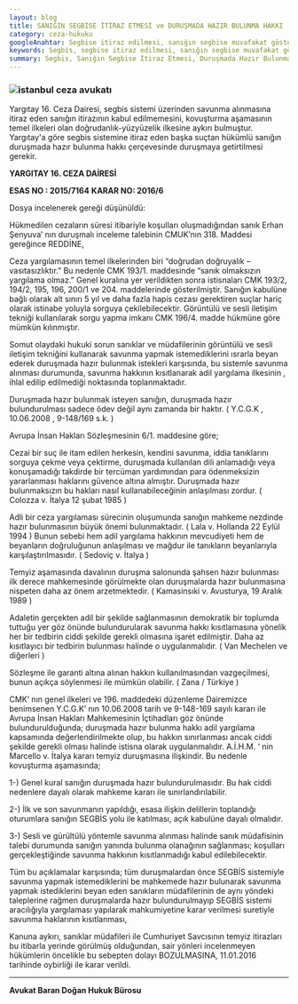 ```yaml
---
layout: blog
title: SANIĞIN SEGBİSE İTİRAZ ETMESİ ve DURUŞMADA HAZIR BULUNMA HAKKI
category: ceza-hukuku
googleAnahtar: Segbise itiraz edilmesi, sanığın segbise muvafakat göstermemesi, doğrudanlık, yüzyüzelik, segbis yargıtay kararı, bahçelievler avukat, istanbul ceza avukatı, hukuk bürosu
keywords: Segbis, segbise itiraz edilmesi, sanığın segbise muvafakat göstermemesi, doğrudanlık, yüzyüzelik, segbis yargıtay kararı, bahçelievler avukat, istanbul ceza avukatı, hukuk bürosu
summary: Segbis, Sanığın Segbise İtiraz Etmesi, Duruşmada Hazır Bulunma Hakkı, Doğrudanlık, Yüzyüzelik, Segbis Yargıtay Kararı, CMK md. 196 Segbis
---
```


### ![istanbul ceza avukatı](https://camo.githubusercontent.com/f24abcba8f58bb01aef0b92787e06b188fde43a5/687474703a2f2f692e68697a6c69726573696d2e636f6d2f704244455a6e2e6a7067 "Ceza Avukatı")

Yargıtay 16. Ceza Dairesi, segbis sistemi üzerinden savunma alınmasına itiraz eden sanığın itirazının kabul edilmemesini, kovuşturma aşamasının temel ilkeleri olan doğrudanlık-yüzyüzelik ilkesine aykırı bulmuştur. Yargıtay'a göre segbis sistemine itiraz eden başka suçtan hükümlü sanığın duruşmada hazır bulunma hakkı çerçevesinde duruşmaya getirtilmesi gerekir. 


**YARGITAY 16. CEZA DAİRESİ**

**ESAS NO : 2015/7164**
**KARAR NO: 2016/6**










Dosya incelenerek gereği düşünüldü:

Hükmedilen cezaların süresi itibariyle koşulları oluşmadığından sanık Erhan 
Şenyuva’ nın duruşmalı inceleme talebinin CMUK’nın 318. Maddesi gereğince REDDİNE,

Ceza yargılamasının temel ilkelerinden biri “doğrudan doğruyalık – vasıtasızlıktır.” Bu
nedenle CMK 193/1. maddesinde “sanık olmaksızın yargılama olmaz.” Genel kuralına yer
verildikten sonra istisnaları CMK 193/2, 194/2, 195, 196, 200/1 ve 204. maddelerinde 
gösterilmiştir. Sanığın kabulüne bağlı olarak alt sınırı 5 yıl ve daha fazla hapis cezası
gerektiren suçlar hariç olarak istinabe yoluyla sorguya çekilebilecektir. Görüntülü ve sesli
iletişim tekniği kullanılarak sorgu yapma imkanı CMK 196/4. madde hükmüne göre 
mümkün kılınmıştır.

Somut olaydaki hukuki sorun sanıklar ve müdafilerinin görüntülü ve sesli iletişim
tekniğini kullanarak savunma yapmak istemediklerini ısrarla beyan ederek duruşmada hazır
bulunmak istekleri karşısında, bu sistemle savunma alınması durumunda, savunma hakkının
kısıtlanarak adil yargılama ilkesinin , ihlal edilip edilmediği noktasında toplanmaktadır.

Duruşmada hazır bulunmak isteyen sanığın, duruşmada hazır bulundurulması sadece
ödev değil aynı zamanda bir haktır. ( Y.C.G.K , 10.06.2008 , 9-148/169 s.k. )

Avrupa İnsan Hakları Sözleşmesinin 6/1. maddesine göre;
	
Cezai bir suç ile itam edilen herkesin, kendini savunma, iddia tanıklarını sorguya
çekme veya çektirme, duruşmada kullanılan dili anlamadığı veya konuşamadığı takdirde bir
tercüman yardımından para ödenmeksizin yararlanması haklarını güvence altına almıştır.
Duruşmada hazır bulunmaksızın bu hakları nasıl kullanabileceğinin anlaşılması zordur.
( Colozza v. İtalya 12 şubat 1985 )

Adli bir ceza yargılaması sürecinin oluşumunda sanığın mahkeme nezdinde hazır
bulunmasının büyük önemi bulunmaktadır. ( Lala v. Hollanda 22 Eylül 1994 ) Bunun sebebi 
hem adil yargılama hakkının mevcudiyeti hem de beyanların doğruluğunun anlaşılması ve
mağdur ile tanıkların beyanlarıyla karşılaştırılmasıdır. ( Sedoviç v. İtalya )

Temyiz aşamasında davalının duruşma salonunda şahsen hazır bulunması ilk derece
mahkemesinde görülmekte olan duruşmalarda hazır bulunmasına nispeten daha az önem
arzetmektedir. ( Kamasinsıki v. Avusturya, 19 Aralık 1989 )

Adaletin gerçekten adil bir şekilde sağlanmasının demokratik bir toplumda tuttuğu
yer göz önünde bulundurularak savunma hakkı kısıtlamasına yönelik her bir tedbirin 
ciddi şekilde gerekli olmasına işaret edilmiştir. Daha az kısıtlayıcı bir tedbirin bulunması
halinde o uygulanmalıdır. ( Van Mechelen ve diğerleri )

Sözleşme ile garanti altına alınan hakkın kullanılmasından vazgeçilmesi, bunun açıkça
söylenmesi ile mümkün olabilir. ( Zana / Türkiye )

CMK’ nın genel ilkeleri ve 196. maddedeki düzenleme Dairemizce benimsenen
Y.C.G.K’ nın 10.06.2008 tarih ve 9-148-169 sayılı kararı ile Avrupa İnsan Hakları
Mahkemesinin İçtihadları göz önünde bulundurulduğunda; duruşmada hazır bulunma hakkı
adil yargılama kapsamında değerlendirilmekte olup, bu hakkın sınırlanması ancak ciddi
şekilde gerekli olması halinde istisna olarak uygulanmalıdır. A.İ.H.M. ‘ nin Marcello v. 
İtalya kararı temyiz duruşmasına ilişkindir. Bu nedenle kovuşturma aşamasında; 

1-) Genel kural sanığın duruşmada hazır bulundurulmasıdır. Bu hak ciddi nedenlere
dayalı olarak mahkeme kararı ile sınırlandırılabilir.

2-) İlk ve son savunmanın yapıldığı, esasa ilişkin delillerin toplandığı oturumlara
sanığın SEGBİS yolu ile katılması, açık kabulüne dayalı olmalıdır.

3-) Sesli ve gürültülü yöntemle savunma alınması halinde sanık müdafisinin talebi
durumunda sanığın yanında bulunma olanağının sağlanması; koşulları gerçekleştiğinde 
savunma hakkının kısıtlanmadığı kabul edilebilecektir.

Tüm bu açıklamalar karşısında; tüm duruşmalardan önce SEGBİS sistemiyle
savunma yapmak istemediklerini be mahkemede hazır bulunarak savunma yapmak
istediklerini beyan eden sanıkların müdafilerinin de aynı yöndeki taleplerine rağmen
duruşmalarda hazır bulundurulmayıp SEGBİS sistemi aracılığıyla yargılaması yapılarak
mahkumiyetine karar verilmesi suretiyle savunma haklarının kısıtlanması,

Kanuna aykırı, sanıklar müdafileri ile Cumhuriyet Savcısının temyiz itirazları bu
itibarla yerinde görülmüş olduğundan, sair yönleri incelenmeyen hükümlerin öncelikle bu 
sebepten dolayı BOZULMASINA, 11.01.2016 tarihinde oybirliği ile karar verildi.


______________________________________________________________________________________________________________________________________

**Avukat Baran Doğan Hukuk Bürosu**


